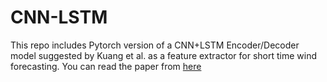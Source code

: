 # CNN-LSTM


This repo includes Pytorch version of a CNN+LSTM Encoder/Decoder model suggested by Kuang et al. as a feature extractor for short time wind forecasting. You can read the paper from [here](https://iopscience.iop.org/article/10.1088/1755-1315/702/1/012019/meta)
